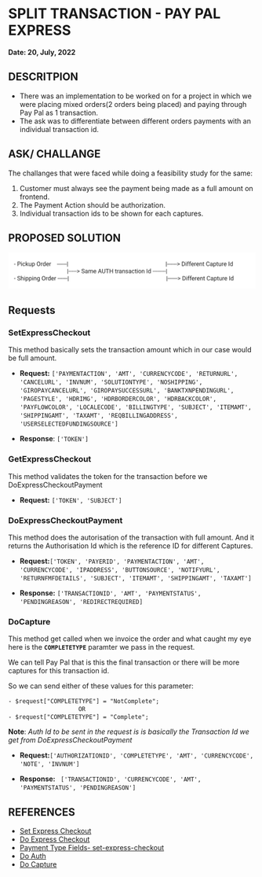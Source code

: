 # SPLIT TRANSACTION - PAY PAL EXPRESS

**Date: 20, July, 2022**

## DESCRITPION

- There was an implementation to be worked on for a project in which we were placing mixed orders(2 orders being placed) and paying through Pay Pal as 1 transaction.
- The ask was to differentiate between different orders payments with an individual transaction id.


## ASK/ CHALLANGE

The challanges that were faced while doing a feasibility study for the same:

1. Customer must always see the payment being made as a full amount on frontend.
2. The Payment Action should be authorization. 
3. Individual transaction ids to be shown for each captures.

## PROPOSED SOLUTION

![](images/paypal-flow.png)

## Requests

### SetExpressCheckout
This method basically sets the transaction amount which in our case would be full amount.

-  **Request:**
`['PAYMENTACTION',
'AMT',
'CURRENCYCODE',
'RETURNURL',
'CANCELURL',
'INVNUM',
'SOLUTIONTYPE',
'NOSHIPPING',
'GIROPAYCANCELURL',
'GIROPAYSUCCESSURL',
'BANKTXNPENDINGURL',
'PAGESTYLE',
'HDRIMG',
'HDRBORDERCOLOR',
'HDRBACKCOLOR',
'PAYFLOWCOLOR',
'LOCALECODE',
'BILLINGTYPE',
'SUBJECT',
'ITEMAMT',
'SHIPPINGAMT',
'TAXAMT',
'REQBILLINGADDRESS',
'USERSELECTEDFUNDINGSOURCE']`

- **Response**: `['TOKEN']`


### GetExpressCheckout

This method validates the token for the transaction before we DoExpressCheckoutPayment
 
- **Request:** `['TOKEN', 'SUBJECT']`

### DoExpressCheckoutPayment

This method does the autorisation of the transaction with full amount. And it returns the Authorisation Id which is the reference ID for different Captures. 

- **Request:**`['TOKEN',
        'PAYERID',
        'PAYMENTACTION',
        'AMT',
        'CURRENCYCODE',
        'IPADDRESS',
        'BUTTONSOURCE',
        'NOTIFYURL',
        'RETURNFMFDETAILS',
        'SUBJECT',
        'ITEMAMT',
        'SHIPPINGAMT',
        'TAXAMT']`
        
- **Response:** `['TRANSACTIONID',
        'AMT',
        'PAYMENTSTATUS',
        'PENDINGREASON',
        'REDIRECTREQUIRED]`
    
### DoCapture

This method get called when we invoice the order and what caught my eye here is the  **`COMPLETETYPE`** paramter we pass in the request. 

We can tell Pay Pal that is this the final transaction or there will be more captures for this transaction id.

So we can send either of these values for this parameter:

	- $request["COMPLETETYPE"] = "NotComplete";
						OR
	- $request["COMPLETETYPE"] = "Complete";

**Note**: *Auth Id to be sent in the request is is basically the Transaction Id we get from DoExpressCheckoutPayment*

- **Request:**`['AUTHORIZATIONID', 'COMPLETETYPE', 'AMT', 'CURRENCYCODE', 'NOTE', 'INVNUM']`
        
- **Response:** ` ['TRANSACTIONID', 'CURRENCYCODE', 'AMT', 'PAYMENTSTATUS', 'PENDINGREASON']`



## REFERENCES

- [Set Express Checkout](https://developer.paypal.com/api/nvp-soap/set-express-checkout-nvp/)
- [Do Express Checkout](https://developer.paypal.com/api/nvp-soap/do-express-checkout-payment-nvp/)
- [Payment Type Fields- set-express-checkout](https://developer.paypal.com/api/nvp-soap/set-express-checkout-nvp/#link-paymentdetailstypefields)
- [Do Auth](https://developer.paypal.com/api/nvp-soap/do-authorization-nvp/)
- [Do Capture](https://developer.paypal.com/api/nvp-soap/do-capture-nvp/)